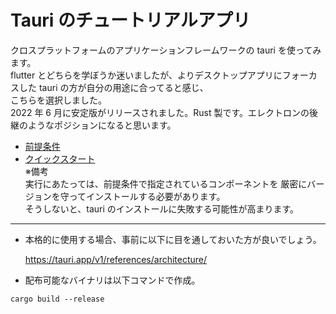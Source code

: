 # Tauri のチュートリアルアプリ

クロスプラットフォームのアプリケーションフレームワークの tauri を使ってみます。  
flutter とどちらを学ぼうか迷いましたが、よりデスクトップアプリにフォーカスした tauri の方が自分の用途に合ってると感じ、  
こちらを選択しました。  
2022 年 6 月に安定版がリリースされました。Rust 製です。エレクトロンの後継のようなポジションになると思います。

- [前提条件](https://tauri.app/v1/guides/getting-started/prerequisites)
- [クイックスタート](https://tauri.app/v1/guides/getting-started/setup/)  
  ※備考  
  実行にあたっては、前提条件で指定されているコンポーネントを
  厳密にバージョンを守ってインストールする必要があります。  
  そうしないと、tauri のインストールに失敗する可能性が高まります。

---

- 本格的に使用する場合、事前に以下に目を通しておいた方が良いでしょう。  

  https://tauri.app/v1/references/architecture/

- 配布可能なバイナリは以下コマンドで作成。

```
cargo build --release
```
